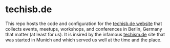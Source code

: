 # techisb.de

This repo hosts the code and configuration for the [techisb.de website](https://techisb.de) that collects events, meetups, workshops, and conferences in Berlin, Germany that matter (at least for us). It is insired by the infamous [techism.de](http://techism.de) site that was started in Munich and which served us well at the time and the place.

